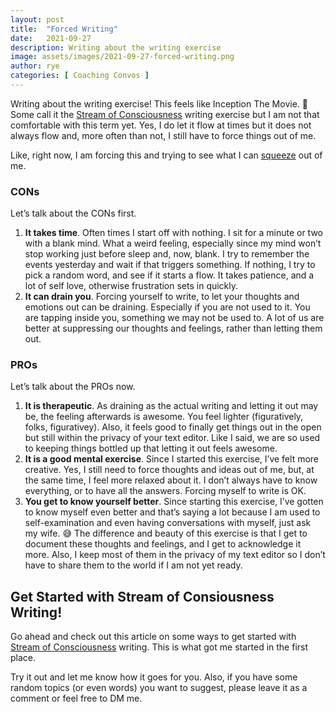 ```yaml
---
layout: post
title:  "Forced Writing"
date:   2021-09-27
description: Writing about the writing exercise
image: assets/images/2021-09-27-forced-writing.png
author: rye
categories: [ Coaching Convos ]
---
```


Writing about the writing exercise! This feels like Inception The Movie. 🤪 Some call it the [Stream of Consciousness](https://writingexplained.org/grammar-dictionary/stream-of-consciousness) writing exercise but I am not that comfortable with this term yet. Yes, I do let it flow at times but it does not always flow and, more often than not, I still have to force things out of me.

Like, right now, I am forcing this and trying to see what I can [squeeze](/blog/fresh-start-coachrye/) out of me.

### CONs

Let’s talk about the CONs first.

1. **It takes time**. Often times I start off with nothing. I sit for a minute or two with a blank mind. What a weird feeling, especially since my mind won’t stop working just before sleep and, now, blank. I try to remember the events yesterday and wait if that triggers something. If nothing, I try to pick a random word, and see if it starts a flow. It takes patience, and a lot of self love, otherwise frustration sets in quickly.
1. **It can drain you**. Forcing yourself to write, to let your thoughts and emotions out can be draining. Especially if you are not used to it. You are tapping inside you, something we may not be used to. A lot of us are better at suppressing our thoughts and feelings, rather than letting them out.

### PROs

Let’s talk about the PROs now.

1. **It is therapeutic**. As draining as the actual writing and letting it out may be, the feeling afterwards is awesome. You feel lighter (figuratively, folks, figurativey). Also, it feels good to finally get things out in the open but still within the privacy of your text editor. Like I said, we are so used to keeping things bottled up that letting it out feels awesome.
1. **It is a good mental exercise**. Since I started this exercise, I’ve felt more creative. Yes, I still need to force thoughts and ideas out of me, but, at the same time, I feel more relaxed about it. I don’t always have to know everything, or to have all the answers. Forcing myself to write is OK.
1. **You get to know yourself better**. Since starting this exercise, I’ve gotten to know myself even better and that’s saying a lot because I am used to self-examination and even having conversations with myself, just ask my wife. 😅 The difference and beauty of this exercise is that I get to document these thoughts and feelings, and I get to acknowledge it more. Also, I keep most of them in the privacy of my text editor so I don’t have to share them to the world if I am not yet ready.

## Get Started with Stream of Consiousness Writing!

Go ahead and check out this article on some ways to get started with [Stream of Consciousness](https://www.wikihow.com/Write-Stream-Of-Consciousness) writing. This is what got me started in the first place.

Try it out and let me know how it goes for you. Also, if you have some random topics (or even words) you want to suggest, please leave it as a comment or feel free to DM me.